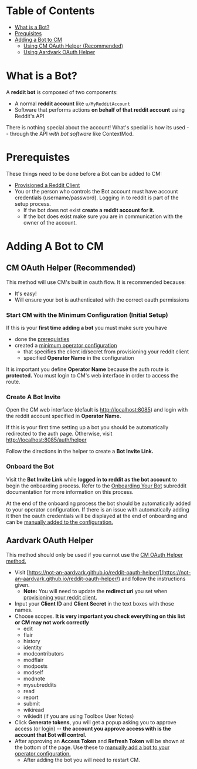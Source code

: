 # Table of Contents

* [What is a Bot?](#what-is-a-bot)
* [Prequisites](#prerequisties)
* [Adding a Bot to CM](#adding-a-bot-tocm)
  * [Using CM OAuth Helper (Recommended)](#cm-oauth-helper-recommended)
  * [Using Aardvark OAuth Helper](#aarvark-oauth-helper)

# What is a Bot?

A **reddit bot** is composed of two components:

* A normal **reddit account** like `u/MyRedditAccount`
* Software that performs actions **on behalf of that reddit account** using Reddit's API

There is nothing special about the account! What's special is how its used -- through the API *with bot software* like ContextMod.

# Prerequistes

These things need to be done before a Bot can be added to CM:

* [Provisioned a Reddit Client](/docs/operator/README.md#provising-a-reddit-client)
* You or the person who controls the Bot account must have account credentials (username/password). Logging in to reddit is part of the setup process.
  * If the bot does not exist **create a reddit account for it.**
  * If the bot does exist make sure you are in communication with the owner of the account.

# Adding A Bot to CM

## CM OAuth Helper (Recommended)

This method will use CM's built in oauth flow. It is recommended because:

* It's easy!
* Will ensure your bot is authenticated with the correct oauth permissions

### Start CM with the Minimum Configuration (Initial Setup)

If this is your **first time adding a bot** you must make sure you have

* done the [prerequisties](#prerequisites)
* created a [minimum operator configuration](/docs/operator/configuration.md#minimum-config)
  * that specifies the client id/secret from provisioning your reddit client
  * specified **Operator Name** in the configuration

It is important you define **Operator Name** because the auth route is **protected.** You must login to CM's web interface in order to access the route.

### Create A Bot Invite

Open the CM web interface (default is [http://localhost:8085](http://localhost:8085)) and login with the reddit account specified in **Operator Name.**

If this is your first time setting up a bot you should be automatically redirected to the auth page. Otherwise, visit [http://localhost:8085/auth/helper](http://localhost:8085/auth/helper)

Follow the directions in the helper to create a **Bot Invite Link.**

### Onboard the Bot

Visit the **Bot Invite Link** while **logged in to reddit as the bot account** to begin the onboarding process. Refer to the [Onboarding Your Bot]() subreddit documentation for more information on this process.

At the end of the onboarding process the bot should be automatically added to your operator configuration. If there is an issue with automatically adding it then the oauth credentials will be displayed at the end of onboarding and can be [manually added to the configuration.](/docs/operator/configuration.md#manually-adding-a-bot)

## Aardvark OAuth Helper

This method should only be used if you cannot use the [CM OAuth Helper method.](#cm-oauth-helper-recommended)

* Visit [https://not-an-aardvark.github.io/reddit-oauth-helper/](https://not-an-aardvark.github.io/reddit-oauth-helper/) and follow the instructions given.
  * **Note:** You will need to update the **redirect uri** you set when [provisioning your reddit client.](/docs/operator/README.md#provisioning-a-reddit-client)
* Input your **Client ID** and **Client Secret** in the text boxes with those names.
* Choose scopes. **It is very important you check everything on this list or CM may not work correctly**
  * edit
  * flair
  * history
  * identity
  * modcontributors
  * modflair
  * modposts
  * modself
  * modnote
  * mysubreddits
  * read
  * report
  * submit
  * wikiread
  * wikiedit (if you are using Toolbox User Notes)
* Click **Generate tokens**, you will get a popup asking you to approve access (or login) -- **the account you approve access with is the account that Bot will control.**
* After approving an **Access Token** and **Refresh Token** will be shown at the bottom of the page. Use these to [manually add a bot to your operator configuration.](/docs/operator/configuration.md#manually-adding-a-bot)
  * After adding the bot you will need to restart CM.

